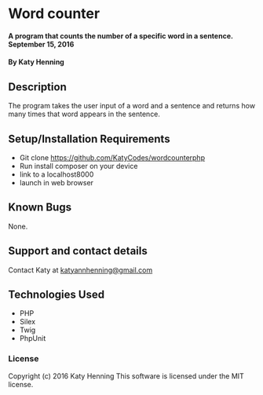 # Word counter

#### A program that counts the number of a specific word in a sentence. September 15, 2016

#### By Katy Henning

## Description

The program takes the user input of a word and a sentence and returns how many times that word appears in the sentence.

## Setup/Installation Requirements

* Git clone https://github.com/KatyCodes/wordcounterphp
* Run install composer on your device
* link to a localhost8000
* launch in web browser

## Known Bugs

None.

## Support and contact details

Contact Katy at katyannhenning@gmail.com

## Technologies Used

* PHP
* Silex
* Twig
* PhpUnit

### License
Copyright (c) 2016 Katy Henning This software is licensed under the MIT license.
